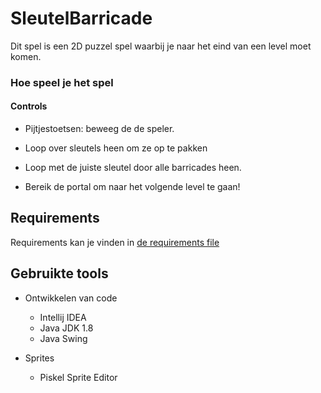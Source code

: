 # SleutelBarricade
Dit spel is een 2D puzzel spel waarbij je naar het eind van een level moet komen. 
### Hoe speel je het spel
#### Controls
- Pijtjestoetsen: beweeg de de speler.

- Loop over sleutels heen om ze op te pakken
- Loop met de juiste sleutel door alle barricades heen.
- Bereik de portal om naar het volgende level te gaan!

## Requirements
Requirements kan je vinden in [de requirements file](/docs/REQUIREMENTS.md)

## Gebruikte tools
- Ontwikkelen van code
  - Intellij IDEA 
  - Java JDK 1.8
  - Java Swing

- Sprites
  - Piskel Sprite Editor
